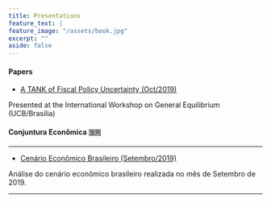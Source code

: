 ```yaml
---
title: Presentations
feature_text: |
feature_image: "/assets/book.jpg"
excerpt: ""
aside: false
---
```


#### Papers

- [A TANK of Fiscal Policy Uncertainty (Oct/2019)](/files/TANKF_WGEUCB_oct2019.pdf)

Presented at the International Workshop on General Equilibrium (UCB/Brasília)

#### Conjuntura Econômica 🇧🇷

___

- [Cenário Econômico Brasileiro (Setembro/2019)](/files/conjunturaEcon.pdf)

Análise do cenário econômico brasileiro realizada no mês de Setembro de 2019.

___
